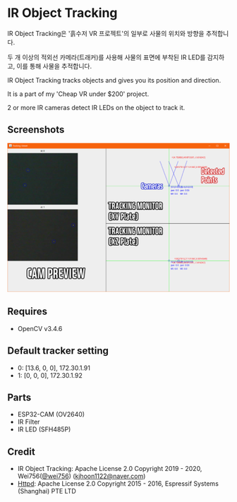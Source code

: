 # IR Object Tracking

IR Object Tracking은 '흙수저 VR 프로젝트'의 일부로 사물의 위치와 방향을 추적합니다.

두 개 이상의 적외선 카메라(트래커)를 사용해 사물의 표면에 부착된 IR LED를 감지하고, 이를 통해 사물을 추적합니다.

IR Object Tracking tracks objects and gives you its position and direction.

It is a part of my 'Cheap VR under $200' project.

2 or more IR cameras detect IR LEDs on the object to track it.

## Screenshots

![Screenshot](./pictures/1.png)

## Requires
- OpenCV v3.4.6

## Default tracker setting

- 0: \[13.6, 0, 0\], 172.30.1.91
- 1: \[0,    0, 0\], 172.30.1.92

## Parts
- ESP32-CAM (OV2640)
- IR Filter
- IR LED (SFH485P)

## Credit
- IR Object Tracking: Apache License 2.0 Copyright 2019 - 2020, Wei756([@wei756](http://github.com/wei756)) (kjhoon1122@naver.com)
- [Httpd](./esp32-cam/CameraWebServer/app_httpd.cpp): Apache License 2.0 Copyright 2015 - 2016, Espressif Systems (Shanghai) PTE LTD